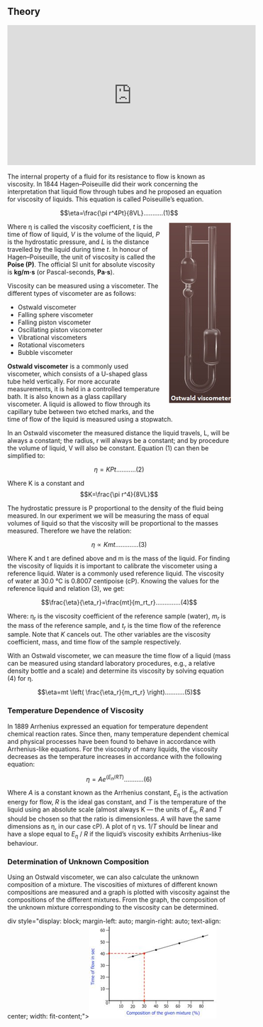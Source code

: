 ## Theory 



<iframe width="560" height="315" src="https://www.youtube.com/embed/Gs3gfwG9a7k" frameborder="0" allow="autoplay; encrypted-media" allowfullscreen></iframe>



The internal property of a fluid for its resistance to flow is known as viscosity. In 1844 Hagen–Poiseuille did their work concerning the interpretation that liquid flow through tubes and he proposed an equation for viscosity of liquids. This equation is called Poiseuille’s equation.

$$\eta=\frac{\pi r^4Pt}{8VL}...........(1)$$


<div style="float: right; margin-left: 20px;"> <img src="./images/figure1.jpg" alt="Figure 1" style="max-width: 300px; height: auto;"> <p style="text-align: center; font-size: smaller; font-style: italic;"></p> </div>


<p>
  Where &eta; is called the viscosity coefficient, <i>t</i> is the time of flow of liquid, <i>V</i> is the volume of the liquid, <i>P</i> is the hydrostatic pressure, and <i>L</i> is the distance travelled by the liquid during time <i>t</i>. In honour of Hagen–Poiseuille, the unit of viscosity is called the <b>Poise (P)</b>. The official SI unit for absolute viscosity is <b>kg/m·s</b> (or Pascal-seconds, <b>Pa·s</b>).
</p>

<p>
  Viscosity can be measured using a viscometer. The different types of viscometer are as follows:
</p>

<ul>
  <li>Ostwald viscometer</li>
  <li>Falling sphere viscometer</li>
  <li>Falling piston viscometer</li>
  <li>Oscillating piston viscometer</li>
  <li>Vibrational viscometers</li>
  <li>Rotational viscometers</li>
  <li>Bubble viscometer</li>
</ul>

<p>
  <b>Ostwald viscometer</b> is a commonly used viscometer, which consists of a U-shaped glass tube held vertically. For more accurate measurements, it is held in a controlled temperature bath. It is also known as a glass capillary viscometer. A liquid is allowed to flow through its capillary tube between two etched marks, and the time of flow of the liquid is measured using a stopwatch.
</p>


In an Ostwald viscometer the measured distance the liquid travels, L, will be always a constant; the radius, r will always be a constant; and by procedure the volume of liquid, V will also be constant. Equation (1) can then be simplified to: 

$$\eta=KPt...........(2)$$

Where K is a constant and 
$$K=\frac{\pi r^4}{8VL}$$

The hydrostatic pressure is P proportional to the density of the fluid being measured. In our experiment we will be measuring the mass of equal volumes of liquid so that the viscosity will be proportional to the masses measured. Therefore we have the relation:

$$\eta \propto Kmt.............(3)$$


Where K and t are defined above and m is the mass of the liquid.
For finding the viscosity of liquids it is important to calibrate the viscometer using a reference liquid. Water is a commonly used reference liquid. The viscosity of water at 30.0 °C is 0.8007 centipoise (cP). Knowing the values for the reference liquid and relation (3), we get:

$$\frac{\eta}{\eta_r}=\frac{mt}{m_rt_r}..............(4)$$

<p>
  Where: &eta;<sub>r</sub> is the viscosity coefficient of the reference sample (water), <i>m<sub>r</sub></i> is the mass of the reference sample, and <i>t<sub>r</sub></i> is the time flow of the reference sample. Note that <i>K</i> cancels out. The other variables are the viscosity coefficient, mass, and time flow of the sample respectively.
</p>

<p>
  With an Ostwald viscometer, we can measure the time flow of a liquid (mass can be measured using standard laboratory procedures, e.g., a relative density bottle and a scale) and determine its viscosity by solving equation (4) for &eta;.
</p>

$$\eta=mt \left( \frac{\eta_r}{m_rt_r} \right)...........(5)$$




### Temperature Dependence of Viscosity
 

In 1889 Arrhenius expressed an equation for temperature dependent chemical reaction rates. Since then, many temperature dependent chemical and physical processes have been found to behave in accordance with Arrhenius-like equations. For the viscosity of many liquids, the viscosity decreases as the temperature increases in accordance with the following equation:

$$\eta =Ae^{(E_n/RT)}...........(6)$$

<p>
  Where <i>A</i> is a constant known as the Arrhenius constant, <i>E<sub>&eta;</sub></i> is the activation energy for flow, <i>R</i> is the ideal gas constant, and <i>T</i> is the temperature of the liquid using an absolute scale (almost always K — the units of <i>E<sub>&eta;</sub></i>, <i>R</i> and <i>T</i> should be chosen so that the ratio is dimensionless. <i>A</i> will have the same dimensions as &eta;, in our case cP). A plot of &eta; vs. 1/<i>T</i> should be linear and have a slope equal to <i>E<sub>&eta;</sub></i> / <i>R</i> if the liquid’s viscosity exhibits Arrhenius-like behaviour.
</p>

<h3>Determination of Unknown Composition</h3>

<p>
  Using an Ostwald viscometer, we can also calculate the unknown composition of a mixture. The viscosities of mixtures of different known compositions are measured and a graph is plotted with viscosity against the compositions of the different mixtures. From the graph, the composition of the unknown mixture corresponding to the viscosity can be determined.
</p>

div style="display: block; margin-left: auto; margin-right: auto; text-align: center; width: fit-content;"><img src="./images/figure2.jpg" alt="Figure 2" style="max-width: 600px; height: auto;"><p style="text-align: center; font-size: smaller; font-style: italic;"></p></div>

